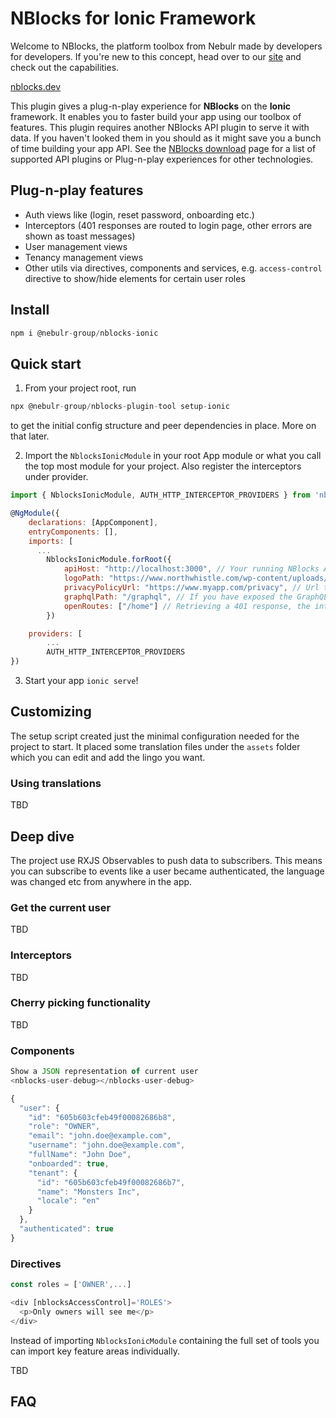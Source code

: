 # NBlocks for Ionic Framework

Welcome to NBlocks, the platform toolbox from Nebulr made by developers for developers. If you're new to this concept, head over to our [site](https://nblocks.dev) and check out the capabilities.

[nblocks.dev](https://nblocks.dev)

This plugin gives a plug-n-play experience for **NBlocks** on the **Ionic** framework. It enables you to faster build your app using our toolbox of features. This plugin requires another NBlocks API plugin to serve it with data. If you haven't looked them in you should as it might save you a bunch of time building your app API. See the [NBlocks download](https://nblocks.dev/download) page for a list of supported API plugins or Plug-n-play experiences for other technologies.

## Plug-n-play features

- Auth views like (login, reset password, onboarding etc.)
- Interceptors (401 responses are routed to login page, other errors are shown as toast messages)
- User management views
- Tenancy management views
- Other utils via directives, components and services, e.g. `access-control` directive to show/hide elements for certain user roles

## Install

```javascript
npm i @nebulr-group/nblocks-ionic
```

## Quick start

1. From your project root, run

```javascript
npx @nebulr-group/nblocks-plugin-tool setup-ionic
```

to get the initial config structure and peer dependencies in place. More on that later.

2. Import the `NblocksIonicModule` in your root App module or what you call the top most module for your project. Also register the interceptors under provider.

```javascript
import { NblocksIonicModule, AUTH_HTTP_INTERCEPTOR_PROVIDERS } from 'nblocks-ionic';

@NgModule({
    declarations: [AppComponent],
    entryComponents: [],
    imports: [
      ...
        NblocksIonicModule.forRoot({
            apiHost: "http://localhost:3000", // Your running NBlocks API
            logoPath: "https://www.northwhistle.com/wp-content/uploads/2021/08/NorthWhistle-logo-retina-2.png", // Url to your app logo
            privacyPolicyUrl: "https://www.myapp.com/privacy", // Url to your app privacy policy
            graphqlPath: "/graphql", // If you have exposed the GraphQL endpoint somewhere else than standard on NBlocks API
            openRoutes: ["/home"] // Retrieving a 401 response, the interceptors will not redirect to login if user is on any of these UI routes
        })

    providers: [
        ...
        AUTH_HTTP_INTERCEPTOR_PROVIDERS
})
```

3. Start your app `ionic serve`!

## Customizing

The setup script created just the minimal configuration needed for the project to start. It placed some translation files under the `assets` folder which you can edit and add the lingo you want.

### Using translations

TBD


## Deep dive

The project use RXJS Observables to push data to subscribers. This means you can subscribe to events like a user became authenticated, the language was changed etc from anywhere in the app.

### Get the current user
TBD

### Interceptors
TBD

### Cherry picking functionality
TBD

### Components
```typescript
Show a JSON representation of current user
<nblocks-user-debug></nblocks-user-debug>

{
  "user": {
    "id": "605b603cfeb49f00082686b8",
    "role": "OWNER",
    "email": "john.doe@example.com",
    "username": "john.doe@example.com",
    "fullName": "John Doe",
    "onboarded": true,
    "tenant": {
      "id": "605b603cfeb49f00082686b7",
      "name": "Monsters Inc",
      "locale": "en"
    }
  },
  "authenticated": true
}
```

### Directives
```typescript
const roles = ['OWNER',...]

<div [nblocksAccessControl]='ROLES'>
  <p>Only owners will see me</p>
</div>
```

Instead of importing `NblocksIonicModule` containing the full set of tools you can import key feature areas individually.

TBD

## FAQ


